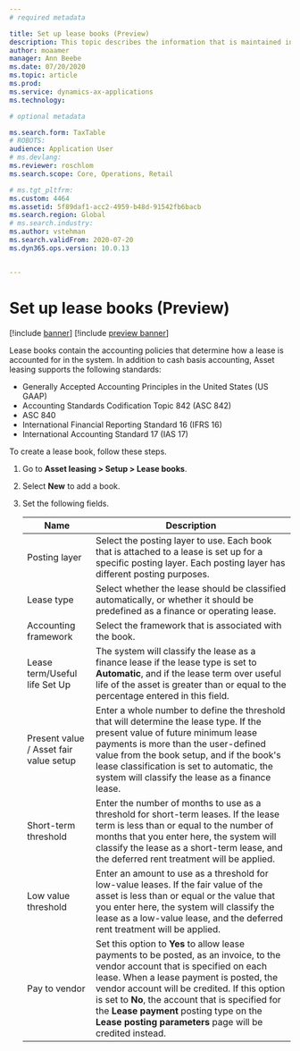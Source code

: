 ```yaml
---
# required metadata

title: Set up lease books (Preview)
description: This topic describes the information that is maintained in lease books. Lease books contain the accounting policies that determine how a lease is accounted for in the system.
author: moaamer
manager: Ann Beebe
ms.date: 07/20/2020
ms.topic: article
ms.prod: 
ms.service: dynamics-ax-applications
ms.technology: 

# optional metadata

ms.search.form: TaxTable
# ROBOTS: 
audience: Application User
# ms.devlang: 
ms.reviewer: roschlom
ms.search.scope: Core, Operations, Retail

# ms.tgt_pltfrm: 
ms.custom: 4464
ms.assetid: 5f89daf1-acc2-4959-b48d-91542fb6bacb
ms.search.region: Global
# ms.search.industry: 
ms.author: vstehman
ms.search.validFrom: 2020-07-20
ms.dyn365.ops.version: 10.0.13


---
```


# Set up lease books (Preview)

[!include [banner](../includes/banner.md)]
[!include [preview banner](../includes/preview-banner.md)]

Lease books contain the accounting policies that determine how a lease is accounted for in the system. In addition to cash basis accounting, Asset leasing supports the following standards:

- Generally Accepted Accounting Principles in the United States (US GAAP)
- Accounting Standards Codification Topic 842 (ASC 842)
- ASC 840
- International Financial Reporting Standard 16 (IFRS 16)
- International Accounting Standard 17 (IAS 17)

To create a lease book, follow these steps.

1. Go to **Asset leasing \> Setup \> Lease books**.
2. Select **New** to add a book.
3. Set the following fields.

    | Name                                     | Description |
    |------------------------------------------|-------------|
    | Posting layer                            | Select the posting layer to use. Each book that is attached to a lease is set up for a specific posting layer. Each posting layer has different posting purposes. |
    | Lease type                               | Select whether the lease should be classified automatically, or whether it should be predefined as a finance or operating lease. |
    | Accounting framework                     | Select the framework that is associated with the book. |
    | Lease term/Useful life Set Up          | The system will classify the lease as a finance lease if the lease type is set to **Automatic**, and if the lease term over useful life of the asset is greater than or equal to the percentage entered in this field.  |
    | Present value / Asset fair value setup   | Enter a whole number to define the threshold that will determine the lease type. If the present value of future minimum lease payments is more than the user-defined value from the book setup, and if the book's lease classification is set to automatic, the system will classify the lease as a finance lease. |
    | Short-term threshold                     | Enter the number of months to use as a threshold for short-term leases. If the lease term is less than or equal to the number of months that you enter here, the system will classify the lease as a short-term lease, and the deferred rent treatment will be applied. |
    | Low value threshold                      | Enter an amount to use as a threshold for low-value leases. If the fair value of the asset is less than or equal or the value that you enter here, the system will classify the lease as a low-value lease, and the deferred rent treatment will be applied. |
    | Pay to vendor                            | Set this option to **Yes** to allow lease payments to be posted, as an invoice, to the vendor account that is specified on each lease. When a lease payment is posted, the vendor account will be credited. If this option is set to **No**, the account that is specified for the **Lease payment** posting type on the **Lease posting parameters** page will be credited instead. |
